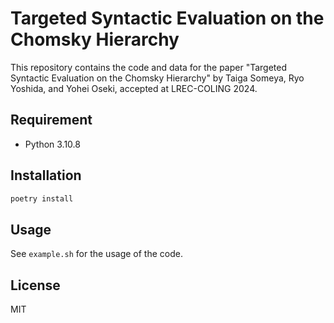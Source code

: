 # Targeted Syntactic Evaluation on the Chomsky Hierarchy

This repository contains the code and data for the paper "Targeted Syntactic Evaluation on the Chomsky Hierarchy" by Taiga Someya, Ryo Yoshida, and Yohei Oseki, accepted at LREC-COLING 2024.

## Requirement

- Python 3.10.8

## Installation

```bash
poetry install
```

## Usage

See `example.sh` for the usage of the code.

## License

MIT
